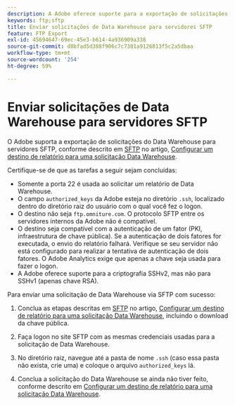 ```yaml
---
description: A Adobe oferece suporte para a exportação de solicitações de Data Warehouse a servidores SFTP.
keywords: ftp;sftp
title: Enviar solicitações de Data Warehouse para servidores SFTP
feature: FTP Export
exl-id: 45694647-69ec-45e3-b614-4a936909a338
source-git-commit: d8bfad5d388f906c7c7301a9126813f5c2a5dbaa
workflow-type: tm+mt
source-wordcount: '254'
ht-degree: 59%

---
```


# Enviar solicitações de Data Warehouse para servidores SFTP

O Adobe suporta a exportação de solicitações do Data Warehouse para servidores SFTP, conforme descrito em [SFTP](/help/export/data-warehouse/create-request/dw-request-report-destinations.md#sftp) no artigo, [Configurar um destino de relatório para uma solicitação Data Warehouse](/help/export/data-warehouse/create-request/dw-request-report-destinations.md).

Certifique-se de que as tarefas a seguir sejam concluídas:

* Somente a porta 22 é usada ao solicitar um relatório de Data Warehouse.
* O campo `authorized_keys` da Adobe esteja no diretório `.ssh`, localizado dentro do diretório raiz do usuário com o qual você fez o logon.
* O destino não seja `ftp.omniture.com`. O protocolo SFTP entre os servidores internos da Adobe não é compatível.
* O destino seja compatível com a autenticação de um fator (PKI, infraestrutura de chave pública). Se a autenticação de dois fatores for executada, o envio do relatório falhará. Verifique se seu servidor não está configurado para realizar a tentativa de autenticação de dois fatores. O Adobe Analytics exige que apenas a chave seja usada para fazer o logon.
* A Adobe oferece suporte para a criptografia SSHv2, mas não para SSHv1 (apenas chave RSA).

Para enviar uma solicitação de Data Warehouse via SFTP com sucesso:

1. Conclua as etapas descritas em [SFTP](/help/export/data-warehouse/create-request/dw-request-report-destinations.md#sftp) no artigo, [Configurar um destino de relatório para uma solicitação Data Warehouse](/help/export/data-warehouse/create-request/dw-request-report-destinations.md), incluindo o download da chave pública.
1. Faça logon no site SFTP com as mesmas credenciais usadas para a solicitação de Data Warehouse.
1. No diretório raiz, navegue até a pasta de nome `.ssh` (caso essa pasta não exista, crie uma) e coloque o arquivo `authorized_keys` lá.

1. Conclua a solicitação do Data Warehouse se ainda não tiver feito, conforme descrito em [Configurar um destino de relatório para uma solicitação Data Warehouse](/help/export/data-warehouse/create-request/dw-request-report-destinations.md).
